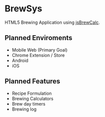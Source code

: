 BrewSys
=======

HTML5 Brewing Application using [jsBrewCalc](https://github.com/frodare/jsBrewCalc).

Planned Enviroments
---------------------
* Mobile Web (Primary Goal)
* Chrome Extension / Store
* Android
* iOS


Planned Features
-----------------
* Recipe Formulation
* Brewing Calculators
* Brew day timers
* Brewing log

